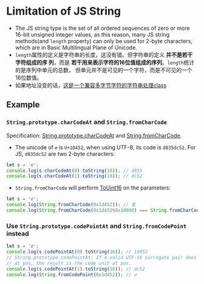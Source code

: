 # Limitation of JS String

* The JS string type is the set of all ordered sequences of zero or more 16-bit
unsigned integer values, as this reason, many JS string methods(and `length`
property) can only be used for 2-byte characters, which are in Basic
Multilingual Plane of Unicode.
* `length`属性的定义是字符串的长度，这没有错。但字符串的定义 **并不是若干字符组成的序
列**，而是 **若干用来表示字符的16位值组成的序列**。`length`统计的是序列中单元的总数，
但单元并不是可见的一个字符，而是不可见的一个16位数值。
* 如果地址没变的话，[这是一个兼容多字节字符的字符串处理class](https://github.com/samoyi/Nichijou/blob/master/js/string/MultiByte.js)

## Example
### `String.prototype.charCodeAt` and `String.fromCharCode`
Specification: [String.prototype.charCodeAt](https://tc39.github.io/ecma262/#sec-string.prototype.charcodeat)
and [String.fromCharCode](https://tc39.github.io/ecma262/#sec-string.fromcharcode).
* The unicode of `𝑒` is `U+1D452`, when using UTF-8, its code is `d835dc52`. For
JS, `d835dc52` are two 2-byte characters:
```js
let s = '𝑒';
console.log(s.charCodeAt(0).toString(16)); // d835
console.log(s.charCodeAt(1).toString(16)); // dc52
```
* `String.fromCharCode` will perform [ToUint16](https://tc39.github.io/ecma262/#sec-touint16)
on the parameters:
```js
let s = '𝑒';
console.log(String.fromCharCode(0x1d452)); // 푒
console.log(String.fromCharCode(0x1d452%0x10000) === String.fromCharCode(0x1d452)); // true
```

### Use `String.prototype.codePointAt` and `String.fromCodePoint` instead
```js
let s = '𝑒';
console.log(s.codePointAt(0).toString(16)); // 1d452
// String.prototype.codePointAt: If a valid UTF-16 surrogate pair does not begin
// at pos, the result is the code unit at pos.
console.log(s.codePointAt(1).toString(16)); // dc52
console.log(String.fromCodePoint(0x1d452)); // 𝑒
```
